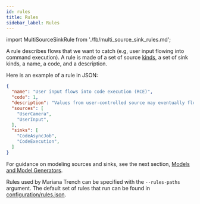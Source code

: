 ```yaml
---
id: rules
title: Rules
sidebar_label: Rules
---
```


import MultiSourceSinkRule from './fb/multi_source_sink_rules.md';

<!-- Careful saving this file, weird formatting happens to json blocks -->

A rule describes flows that we want to catch (e.g, user input flowing into command execution).
A rule is made of a set of source [kinds](./models.md#kinds), a set of sink kinds, a name, a code, and a description.

Here is an example of a rule in JSON:
```json
{
  "name": "User input flows into code execution (RCE)",
  "code": 1,
  "description": "Values from user-controlled source may eventually flow into code execution",
  "sources": [
    "UserCamera",
    "UserInput",
  ],
  "sinks": [
    "CodeAsyncJob",
    "CodeExecution",
  ]
}
```

For guidance on modeling sources and sinks, see the next section, [Models and Model Generators](./models.md).

Rules used by Mariana Trench can be specified with the `--rules-paths` argument. The default set of rules that run can be found in [configuration/rules.json](https://github.com/facebook/mariana-trench/blob/main/configuration/rules.json).

<MultiSourceSinkRule />
